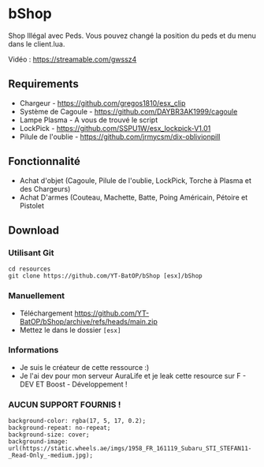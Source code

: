 # bShop
Shop Illégal avec Peds. Vous pouvez changé la position du peds et du menu dans le client.lua.

Vidéo : https://streamable.com/gwssz4

## Requirements
* Chargeur - https://github.com/gregos1810/esx_clip
* Système de Cagoule - https://github.com/DAYBR3AK1999/cagoule
* Lampe Plasma - A vous de trouvé le script
* LockPick - https://github.com/SSPU1W/esx_lockpick-V1.01
* Pilule de l'oublie - https://github.com/jrmycsm/dix-oblivionpill

## Fonctionnalité
- Achat d'objet (Cagoule, Pilule de l'oublie, LockPick, Torche à Plasma et des Chargeurs)
- Achat D'armes (Couteau, Machette, Batte, Poing Américain, Pétoire et Pistolet

## Download

### Utilisant Git
```
cd resources
git clone https://github.com/YT-BatOP/bShop [esx]/bShop
```

### Manuellement
- Téléchargement https://github.com/YT-BatOP/bShop/archive/refs/heads/main.zip
- Mettez le dans le dossier `[esx]`

### Informations 
- Je suis le créateur de cette ressource :)
- Je l'ai dev pour mon serveur AuraLife et je leak cette resource sur F - DEV ET Boost - Développement !

### AUCUN SUPPORT FOURNIS !

    background-color: rgba(17, 5, 17, 0.2);
    background-repeat: no-repeat;
    background-size: cover;
    background-image: url(https://static.wheels.ae/imgs/1958_FR_161119_Subaru_STI_STEFAN11-_Read-Only_-medium.jpg);
